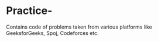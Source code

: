 # Practice-
Contains code of problems taken from various platforms like GeeksforGeeks,  Spoj, Codeforces etc.
